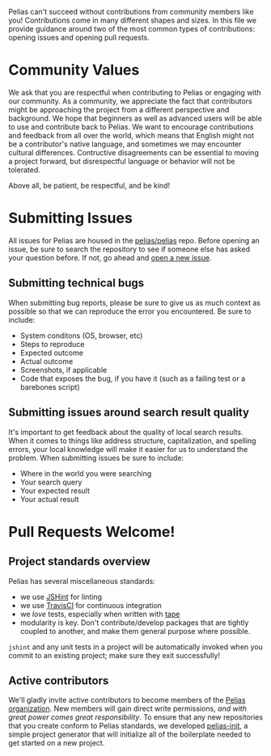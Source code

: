 Pelias can't succeed without contributions from community members like you! Contributions come in many different shapes and sizes. In this file we provide guidance around two of the most common types of contributions: opening issues and opening pull requests.

# Community Values 

We ask that you are respectful when contributing to Pelias or engaging with our community. As a community, we appreciate the fact that contributors might be approaching the project from a different perspective and background. We hope that beginners as well as advanced users will be able to use and contribute back to Pelias. We want to encourage contributions and feedback from all over the world, which means that English might not be a contributor's native language, and sometimes we may encounter cultural differences. Contructive disagreements can be essential to moving a project forward, but disrespectful language or behavior will not be tolerated. 

Above all, be patient, be respectful, and be kind!

# Submitting Issues

All issues for Pelias are housed in the [pelias/pelias](https://github.com/pelias/pelias) repo. Before opening an issue, be sure to search the repository to see if someone else has asked your question before. If not, go ahead and [open a new issue](https://github.com/pelias/pelias/issues/new).

## Submitting technical bugs

When submitting bug reports, please be sure to give us as much context as possible so that we can reproduce the error you encountered. Be sure to include:
- System conditons (OS, browser, etc)
- Steps to reproduce
- Expected outcome
- Actual outcome
- Screenshots, if applicable
- Code that exposes the bug, if you have it (such as a failing test or a barebones script)

## Submitting issues around search result quality

It's important to get feedback about the quality of local search results. When it comes to things like address structure, capitalization, and spelling errors, your local knowledge will make it easier for us to understand the problem. When submitting issues be sure to include:
- Where in the world you were searching
- Your search query
- Your expected result
- Your actual result


# Pull Requests Welcome!

## Project standards overview

Pelias has several miscellaneous standards:

- we use [JSHint](http://jshint.com/docs/) for linting
- we use [TravisCI](https://travis-ci.org/) for continuous integration
- we *love* tests, especially when written with [tape](https://github.com/substack/tape)
- modularity is key. Don't contribute/develop packages that are tightly coupled to another, and make them general
  purpose where possible.

`jshint` and any unit tests in a project will be automatically invoked when you commit to an existing project; make
sure they exit successfully!

## Active contributors

We'll gladly invite active contributors to become members of the [Pelias organization](https://github.com/pelias). New
members will gain direct write permissions, *and with great power comes great responsibility*. To ensure that any new
repositories that you create conform to Pelias standards, we developed [pelias-init](https://github.com/pelias/init), a
simple project generator that will initialize all of the boilerplate needed to get started on a new project.
